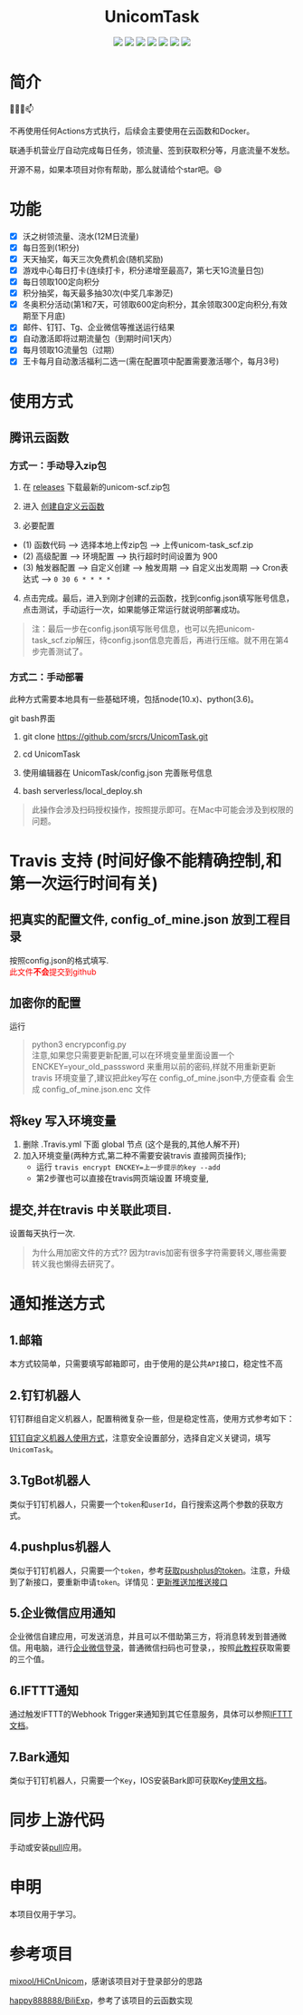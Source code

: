 <div align="center">
<h1 align="center">UnicomTask</h1>
<img src="https://img.shields.io/github/issues/srcrs/UnicomTask?color=green">
<img src="https://img.shields.io/github/stars/srcrs/UnicomTask?color=yellow">
<img src="https://img.shields.io/github/forks/srcrs/UnicomTask?color=orange">
<img src="https://img.shields.io/github/license/srcrs/UnicomTask?color=ff69b4">
<img src="https://img.shields.io/github/search/srcrs/UnicomTask/main?color=blue">
<img src="https://img.shields.io/github/v/release/srcrs/UnicomTask?color=blueviolet">
<img src="https://img.shields.io/github/languages/code-size/srcrs/UnicomTask?color=critical">
</div>

# 简介

👯✨😄📫

不再使用任何Actions方式执行，后续会主要使用在云函数和Docker。

联通手机营业厅自动完成每日任务，领流量、签到获取积分等，月底流量不发愁。

开源不易，如果本项目对你有帮助，那么就请给个star吧。😄

# 功能

* [x] 沃之树领流量、浇水(12M日流量)
* [x] 每日签到(1积分)
* [x] 天天抽奖，每天三次免费机会(随机奖励)
* [x] 游戏中心每日打卡(连续打卡，积分递增至最高7，第七天1G流量日包)
* [x] 每日领取100定向积分
* [x] 积分抽奖，每天最多抽30次(中奖几率渺茫)
* [x] 冬奥积分活动(第1和7天，可领取600定向积分，其余领取300定向积分,有效期至下月底)
* [x] 邮件、钉钉、Tg、企业微信等推送运行结果
* [x] 自动激活即将过期流量包（到期时间1天内）
* [X] 每月领取1G流量包（过期）
* [X] 王卡每月自动激活福利二选一(需在配置项中配置需要激活哪个，每月3号) 

# 使用方式

## 腾讯云函数

### 方式一：手动导入zip包

1. 在 [releases](https://github.com/srcrs/UnicomTask/releases) 下载最新的unicom-scf.zip包

2. 进入 [创建自定义云函数](https://console.cloud.tencent.com/scf/list-create?rid=1&ns=default&functionName=helloworld-1621082690&createType=empty)

3. 必要配置
  - (1) 函数代码 --> 选择本地上传zip包 --> 上传unicom-task_scf.zip
  - (2) 高级配置 --> 环境配置 --> 执行超时时间设置为 900
  - (3) 触发器配置 --> 自定义创建 --> 触发周期 --> 自定义出发周期 --> Cron表达式 --> `0 30 6 * * * *`

4. 点击完成。最后，进入到刚才创建的云函数，找到config.json填写账号信息，点击测试，手动运行一次，如果能够正常运行就说明部署成功。

>注：最后一步在config.json填写账号信息，也可以先把unicom-task_scf.zip解压，待config.json信息完善后，再进行压缩。就不用在第4步完善测试了。

### 方式二：手动部署

此种方式需要本地具有一些基础环境，包括node(10.x)、python(3.6)。

git bash界面

1. git clone https://github.com/srcrs/UnicomTask.git

2. cd UnicomTask

3. 使用编辑器在 UnicomTask/config.json 完善账号信息

4. bash serverless/local_deploy.sh

> 此操作会涉及扫码授权操作，按照提示即可。在Mac中可能会涉及到权限的问题。

# Travis 支持 (时间好像不能精确控制,和第一次运行时间有关)

## 把真实的配置文件, config_of_mine.json 放到工程目录
按照config.json的格式填写.   
<font color=red>此文件**不会**提交到github</font>
## 加密你的配置
运行
>  python3 encrypconfig.py  
> 注意,如果您只需要更新配置,可以在环境变量里面设置一个 ENCKEY=your_old_passsword 来重用以前的密码,样就不用重新更新 travis 环境变量了,建议把此key写在 config_of_mine.json中,方便查看
会生成 config_of_mine.json.enc 文件

## 将key 写入环境变量
   1. 删除 .Travis.yml 下面 global 节点 (这个是我的,其他人解不开)
   2. 加入环境变量(两种方式,第二种不需要安装travis 直接网页操作);
       + 运行 `travis encrypt ENCKEY=上一步提示的key --add`
       + 第2步骤也可以直接在travis网页端设置 环境变量,
## 提交,并在travis 中关联此项目.
设置每天执行一次.
> 为什么用加密文件的方式??
> 因为travis加密有很多字符需要转义,哪些需要转义我也懒得去研究了。

# 通知推送方式

## 1.邮箱

本方式较简单，只需要填写邮箱即可，由于使用的是公共`API`接口，稳定性不高

## 2.钉钉机器人

钉钉群组自定义机器人，配置稍微复杂一些，但是稳定性高，使用方式参考如下：

[钉钉自定义机器人使用方式](https://developers.dingtalk.com/document/app/custom-robot-access)，注意安全设置部分，选择自定义关键词，填写`UnicomTask`。

## 3.TgBot机器人

类似于钉钉机器人，只需要一个`token`和`userId`，自行搜索这两个参数的获取方式。

## 4.pushplus机器人

类似于钉钉机器人，只需要一个`token`，参考[获取pushplus的token](http://www.pushplus.plus/login?redirectUrl=/message)。注意，升级到了新接口，要重新申请`token`。详情见：[更新推送加推送接口](https://github.com/srcrs/UnicomTask/issues/134)

## 5.企业微信应用通知

企业微信自建应用，可发送消息，并且可以不借助第三方，将消息转发到普通微信。用电脑，进行[企业微信登录](https://work.weixin.qq.com/wework_admin/loginpage_wx)，普通微信扫码也可登录，，按照[此教程](https://note.youdao.com/ynoteshare1/index.html?id=351e08a72378206f9dd64d2281e9b83b&type=note#/)获取需要的三个值。

## 6.IFTTT通知

通过触发IFTTT的Webhook Trigger来通知到其它任意服务，具体可以参照[IFTTT文档](https://ifttt.com/maker_webhooks)。

## 7.Bark通知

类似于钉钉机器人，只需要一个`Key`，IOS安装Bark即可获取Key[使用文档](https://github.com/Finb/Bark/blob/master/README.md)。

# 同步上游代码

手动或安装[pull](https://github.com/apps/pull)应用。



# 申明

本项目仅用于学习。

# 参考项目

[mixool/HiCnUnicom](https://github.com/mixool/HiCnUnicom)，感谢该项目对于登录部分的思路

[happy888888/BiliExp](https://github.com/happy888888/BiliExp)，参考了该项目的云函数实现

